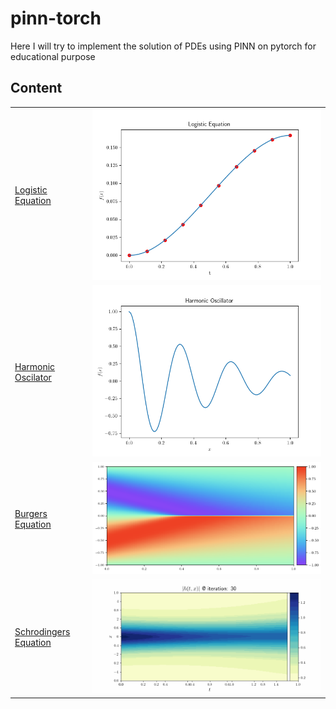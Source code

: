 # pinn-torch
Here I will try to implement the solution of PDEs using PINN on pytorch for educational purpose
## Content

|                        	|   	|
|------------------------	|---	|
| [Logistic Equation](Logistic/README.md)    	|  ![/Logistic/README.md](/Logistic/figures/logistic_pinn.png) 	|
| [Harmonic Oscilator](Harmonic_Oscilator/README.md)    	|   ![](/Harmonic_Oscilator/figures/predicted.png)	|
| [Burgers Equation](Burgers_Equation/README.md)      	|   ![](/Burgers_Equation/figures/lbfgs_xavier_normal_shuffle.png)	|
| [Schrodingers Equation](Schrodingers_Equation/README.md) 	|   ![](/Schrodingers_Equation/figures/convergence.gif)	|
